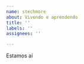 ```yaml
---
name: stechmore
about: Vivendo e aprendendo
title: ''
labels: ''
assignees: ''

---
```


Estamos aí
